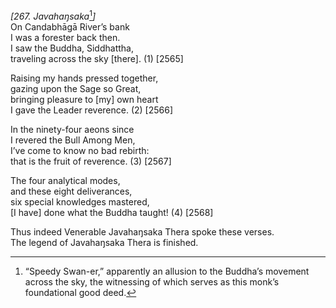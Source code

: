 *\[267. Javahaŋsaka*[^1]*\]*  
On Candabhāgā River’s bank  
I was a forester back then.  
I saw the Buddha, Siddhattha,  
traveling across the sky \[there\]. (1) \[2565\]

Raising my hands pressed together,  
gazing upon the Sage so Great,  
bringing pleasure to \[my\] own heart  
I gave the Leader reverence. (2) \[2566\]

In the ninety-four aeons since  
I revered the Bull Among Men,  
I’ve come to know no bad rebirth:  
that is the fruit of reverence. (3) \[2567\]

The four analytical modes,  
and these eight deliverances,  
six special knowledges mastered,  
\[I have\] done what the Buddha taught! (4) \[2568\]

Thus indeed Venerable Javahaŋsaka Thera spoke these verses.  
The legend of Javahaŋsaka Thera is finished.

[^1]: “Speedy Swan-er,” apparently an allusion to the Buddha’s movement
    across the sky, the witnessing of which serves as this monk’s
    foundational good deed.
